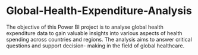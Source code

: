 # Global-Health-Expenditure-Analysis
The objective of this Power BI project is to analyse global health expenditure data to gain valuable insights into various aspects of health spending across countries and regions. The analysis aims to answer critical questions and support decision- making in the field of global healthcare.
